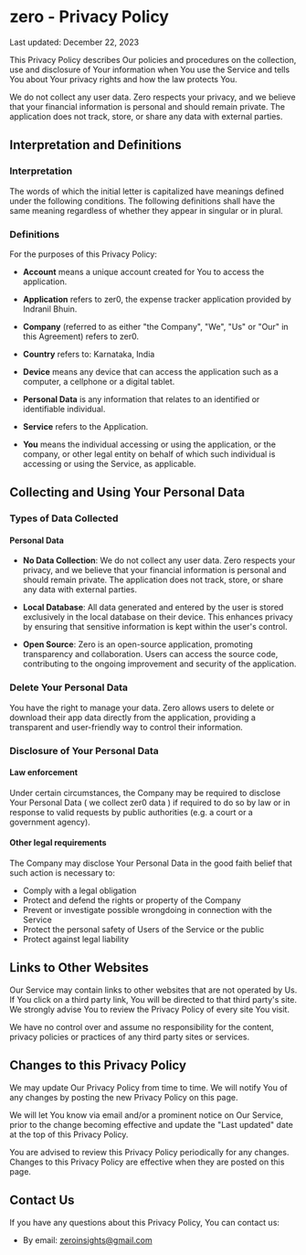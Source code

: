 # zero - Privacy Policy

Last updated: December 22, 2023

This Privacy Policy describes Our policies and procedures on the collection, use and disclosure of Your information when You use the Service and tells You about Your privacy rights and how the law protects You.

We do not collect any user data. Zero respects your privacy, and we believe that your financial information is personal and should remain private. The application does not track, store, or share any data with external parties.

## Interpretation and Definitions

### Interpretation

The words of which the initial letter is capitalized have meanings defined under the following conditions. The following definitions shall have the same meaning regardless of whether they appear in singular or in plural.

### Definitions

For the purposes of this Privacy Policy:

- __Account__ means a unique account created for You to access the application.

- __Application__ refers to zer0, the expense tracker application provided by Indranil Bhuin.

- __Company__ (referred to as either "the Company", "We", "Us" or "Our" in this Agreement) refers to zer0.

- __Country__ refers to: Karnataka,  India

- __Device__ means any device that can access the application such as a computer, a cellphone or a digital tablet.

- __Personal Data__ is any information that relates to an identified or identifiable individual.

- __Service__ refers to the Application.

- __You__ means the individual accessing or using the application, or the company, or other legal entity on behalf of which such individual is accessing or using the Service, as applicable.

## Collecting and Using Your Personal Data

### Types of Data Collected

#### Personal Data

- __No Data Collection__: We do not collect any user data. Zero respects your privacy, and we believe that your financial information is personal and should remain private. The application does not track, store, or share any data with external parties.

- __Local Database__: All data generated and entered by the user is stored exclusively in the local database on their device. This enhances privacy by ensuring that sensitive information is kept within the user's control.

- __Open Source__: Zero is an open-source application, promoting transparency and collaboration. Users can access the source code, contributing to the ongoing improvement and security of the application.

### Delete Your Personal Data

 You have the right to manage your data. Zero allows users to delete or download their app data directly from the application, providing a transparent and user-friendly way to control their information.

### Disclosure of Your Personal Data

#### Law enforcement

Under certain circumstances, the Company may be required to disclose Your Personal Data ( we collect zer0 data ) if required to do so by law or in response to valid requests by public authorities (e.g. a court or a government agency).

#### Other legal requirements

The Company may disclose Your Personal Data in the good faith belief that such action is necessary to:

- Comply with a legal obligation
- Protect and defend the rights or property of the Company
- Prevent or investigate possible wrongdoing in connection with the Service
- Protect the personal safety of Users of the Service or the public
- Protect against legal liability

## Links to Other Websites

Our Service may contain links to other websites that are not operated by Us. If You click on a third party link, You will be directed to that third party's site. We strongly advise You to review the Privacy Policy of every site You visit.

We have no control over and assume no responsibility for the content, privacy policies or practices of any third party sites or services.

## Changes to this Privacy Policy

We may update Our Privacy Policy from time to time. We will notify You of any changes by posting the new Privacy Policy on this page.

We will let You know via email and/or a prominent notice on Our Service, prior to the change becoming effective and update the "Last updated" date at the top of this Privacy Policy.

You are advised to review this Privacy Policy periodically for any changes. Changes to this Privacy Policy are effective when they are posted on this page.

## Contact Us

If you have any questions about this Privacy Policy, You can contact us:


- By email: zeroinsights@gmail.com